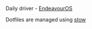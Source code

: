 Daily driver - [EndeavourOS](https://endeavouros.com/)

Dotfiles are managed using [stow](https://www.gnu.org/software/stow/)
